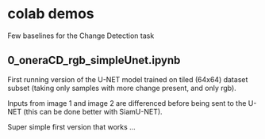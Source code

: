 # colab demos
Few baselines for the Change Detection task


## 0_oneraCD_rgb_simpleUnet.ipynb

First running version of the U-NET model trained on tiled (64x64) dataset subset (taking only samples with more change present, and only rgb).

Inputs from image 1 and image 2 are differenced before being sent to the U-NET (this can be done better with SiamU-NET).

Super simple first version that works ...
